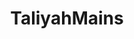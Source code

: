 ---
title: TaliyahMains
crosslinks:
- leagueoflegends
- Draven
- malphitemains
- AnnieMains
- livven
- LeBlancMains
- ChampionMains
- flairs
- yorickmains
- KoreanAdvice
- summonerschool
---